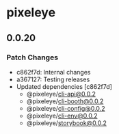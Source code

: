 # pixeleye

## 0.0.20

### Patch Changes

- c862f7d: Internal changes
- a367127: Testing releases
- Updated dependencies [c862f7d]
  - @pixeleye/cli-api@0.0.2
  - @pixeleye/cli-booth@0.0.2
  - @pixeleye/cli-config@0.0.2
  - @pixeleye/cli-env@0.0.2
  - @pixeleye/storybook@0.0.2
